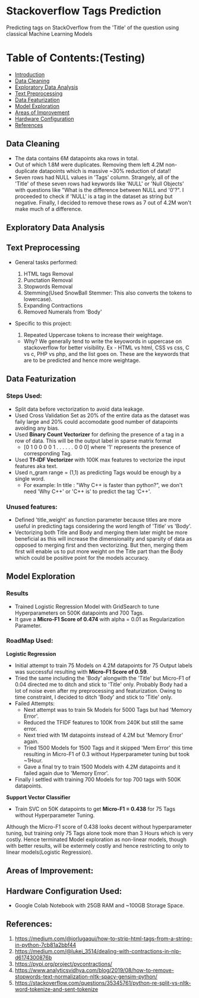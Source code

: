 # Stackoverflow Tags Prediction
Predicting tags on StackOverflow from the 'Title' of the question using classical Machine Learning Models


# Table of Contents:(Testing)
* [Introduction](#section1)
* [Data Cleaning](#Data-Cleaning)
* [Exploratory Data Analysis](#Exploratory-Data-Analysis)
* [Text Preprocessing](#Text-Preprocessing)
* [Data Featurization](#Data-Featurization)
* [Model Exploration](#Model-Exploration)
* [Areas of Improvement](#Areas-of-Improvement)
* [Hardware Configuration](#Hardware-Configuration-Used)
* [References](#References)

## Data Cleaning
* The data contains 6M datapoints aka rows in total.
* Out of which 1.8M were duplicates. Removing them left 4.2M non-duplicate datapoints which is massive ~30% reduction of data!!
* Seven rows had NULL values in 'Tags' column. Strangely, all of the 'Title' of these seven rows had keywords like 'NULL' or 'Null Objects' with questions like "What is the difference between NULL and '0'?". I proceeded to check if 'NULL' is a tag in the dataset as string but negative. Finally, I decided to remove these rows as 7 out of 4.2M won't make much of a difference.

	
## Exploratory Data Analysis


## Text Preprocessing
* General tasks performed:
  1. HTML tags Removal
  2. Punctation Removal
  3. Stopwords Removal
  4. Stemming(Used SnowBall Stemmer: This also converts the tokens to lowercase).
  5. Expanding Contractions
  6. Removed Numerals from 'Body'
  
* Specific to this project:
  1. Repeated Uppercase tokens to increase their weightage.
  * Why?
   We generally tend to write the keyowords in uppercase on stackoverflow for better visibility.
  Ex - HTML vs html, CSS vs css, C vs c, PHP vs php, and the list goes on. These are the keywords that are to be predicted and hence more weightage.
								
								
## Data Featurization
### Steps Used:
* Split data before vectorization to avoid data leakage.
* Used Cross Validation Set as 20% of the entire data as the dataset was faily large and 20% could accomodate good number of datapoints avoiding any bias.
* Used **Binary Count Vectorizer** for defining the presence of a tag in a row of data. This will be the output label in sparse matrix format 
  * [0 1 0 0 0 0 1 . . . . . .  0 0 0] where '1' represents the presence of corresponding Tag.
* Used **Tf-IDF Vectorizer** with 100K max features to vectorize the input features aka text.
* Used n_gram range = (1,1) as predicting Tags would be enough by a single word.
  * For example: In title : "Why C++ is faster than python?", we don't need 'Why C++' or 'C++ is' to predict the tag 'C++'.

### Unused features:
* Defined 'title_weight' as function parameter because titles are more useful in predicting tags considering the word length of 'Title' vs 'Body'.
* Vectorizing both Title and Body and merging them later might be more beneficial as this will increase the dimensionality and sparsity of data as opposed to merging first and then vectorizing. But then, merging them first will enable us to put more weight on the Title part than the Body which could be positive point for the models accuracy.


## Model Exploration
### Results
* Trained Logistic Regression Model with GridSearch to tune Hyperparameters on 500K datapoints and 700 Tags.
* It gave a **Micro-F1 Score of 0.474** with alpha = 0.01 as Regularization Parameter.

### RoadMap Used:
**Logistic Regression**
* Initial attempt to train 75 Models on 4.2M datapoints for 75 Output labels was successful resulting with **Micro-F1 Score of 0.59**.
* Tried the same including the 'Body' alongwith the 'Title' but Micro-F1 of 0.04 directed me to ditch and stick to 'Title' only. Probably Body had a lot of noise even after my preprocessing and featurization. Owing to time constraint, I decided to ditch 'Body' and stick to 'Title' only.
* Failed Attempts:
  * Next attempt was to train 5k Models for 5000 Tags but had 'Memory Error'.
  * Reduced the TFIDF features to 100K from 240K but still the same error.
  * Next tried with 1M datapoints instead of 4.2M but 'Memory Error' again.
  * Tried 1500 Models for 1500 Tags and it skipped 'Mem Error' this time resulting in Micro-F1 of 0.3 without Hyperparameter tuning but took ~1Hour. 
  * Gave a final try to train 1500 Models with 4.2M datapoints and it failed again due to 'Memory Error'.
* Finally I settled with training 700 Models for top 700 tags with 500K datapoints.

**Support Vector Classifier**
* Train SVC on 50K datapoints to get **Micro-F1 = 0.438** for 75 Tags without Hyperparameter Tuning.

Although the Micro-F1 score of 0.438 looks decent without hyperparameter tuning, but training only 75 Tags alone took more than 3 Hours which is very costly. Hence terminated Model exploration as non-linear models, though with better results,  will be extermely costly and hence restricting to only to linear models(Logistic Regression).


## Areas of Improvement:


## Hardware Configuration Used:
* Google Colab Notebook with 25GB RAM and ~100GB Storage Space.

## References:
1. https://medium.com/@jorlugaqui/how-to-strip-html-tags-from-a-string-in-python-7cb81a2bbf44
2. https://medium.com/@lukei_3514/dealing-with-contractions-in-nlp-d6174300876b
3. https://pypi.org/project/pycontractions/
4. https://www.analyticsvidhya.com/blog/2019/08/how-to-remove-stopwords-text-normalization-nltk-spacy-gensim-python/
5. https://stackoverflow.com/questions/35345761/python-re-split-vs-nltk-word-tokenize-and-sent-tokenize

